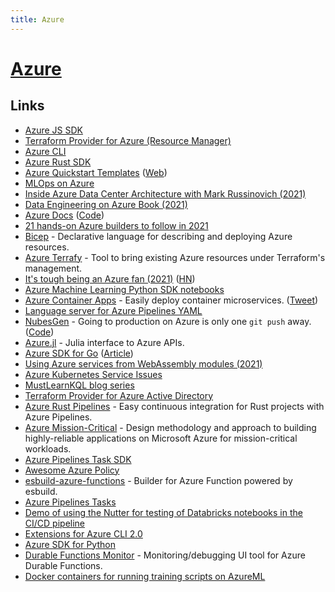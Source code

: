 ```yaml
---
title: Azure
---
```


# [Azure](https://azure.microsoft.com/en-us/)

## Links

- [Azure JS SDK](https://github.com/Azure/azure-sdk-for-js)
- [Terraform Provider for Azure (Resource Manager)](https://github.com/terraform-providers/terraform-provider-azurerm)
- [Azure CLI](https://github.com/Azure/azure-cli)
- [Azure Rust SDK](https://github.com/Azure/azure-sdk-for-rust)
- [Azure Quickstart Templates](https://github.com/Azure/azure-quickstart-templates) ([Web](https://azure.microsoft.com/en-us/resources/templates/))
- [MLOps on Azure](https://github.com/microsoft/MLOps)
- [Inside Azure Data Center Architecture with Mark Russinovich (2021)](https://www.youtube.com/watch?v=o2W1bo1DjQY)
- [Data Engineering on Azure Book (2021)](https://www.manning.com/books/data-engineering-on-azure)
- [Azure Docs](https://docs.microsoft.com/en-us/azure/) ([Code](https://github.com/MicrosoftDocs/azure-docs))
- [21 hands-on Azure builders to follow in 2021](https://acloudguru.com/blog/engineering/follow-the-builders-21-hands-on-azure-builders-to-follow-in-2021)
- [Bicep](https://github.com/Azure/bicep) - Declarative language for describing and deploying Azure resources.
- [Azure Terrafy](https://github.com/magodo/aztfy) - Tool to bring existing Azure resources under Terraform's management.
- [It's tough being an Azure fan (2021)](https://www.alexhudson.com/2021/09/17/its-tough-being-an-azure-fan/) ([HN](https://news.ycombinator.com/item?id=28617663))
- [Azure Machine Learning Python SDK notebooks](https://github.com/Azure/MachineLearningNotebooks)
- [Azure Container Apps](https://azure.microsoft.com/en-us/services/container-apps/) - Easily deploy container microservices. ([Tweet](https://twitter.com/kelseyhightower/status/1455575229107826688))
- [Language server for Azure Pipelines YAML](https://github.com/microsoft/azure-pipelines-language-server)
- [NubesGen](https://nubesgen.com/) - Going to production on Azure is only one `git push` away. ([Code](https://github.com/microsoft/NubesGen))
- [Azure.jl](https://github.com/JuliaComputing/Azure.jl) - Julia interface to Azure APIs.
- [Azure SDK for Go](https://github.com/Azure/azure-sdk-for-go) ([Article](https://devblogs.microsoft.com/azure-sdk/introducing-the-latest-azure-sdk-for-go-client-and-management-modules/))
- [Using Azure services from WebAssembly modules (2021)](https://radu-matei.com/blog/using-azure-services-wasi/)
- [Azure Kubernetes Service Issues](https://github.com/Azure/AKS)
- [MustLearnKQL blog series](https://github.com/rod-trent/MustLearnKQL)
- [Terraform Provider for Azure Active Directory](https://github.com/hashicorp/terraform-provider-azuread)
- [Azure Rust Pipelines](https://github.com/crate-ci/azure-pipelines) - Easy continuous integration for Rust projects with Azure Pipelines.
- [Azure Mission-Critical](https://github.com/Azure/Mission-Critical) - Design methodology and approach to building highly-reliable applications on Microsoft Azure for mission-critical workloads.
- [Azure Pipelines Task SDK](https://github.com/microsoft/azure-pipelines-task-lib)
- [Awesome Azure Policy](https://github.com/globalbao/awesome-azure-policy)
- [esbuild-azure-functions](https://github.com/beyerleinf/esbuild-azure-functions) - Builder for Azure Function powered by esbuild.
- [Azure Pipelines Tasks](https://github.com/microsoft/azure-pipelines-tasks)
- [Demo of using the Nutter for testing of Databricks notebooks in the CI/CD pipeline](https://github.com/alexott/databricks-nutter-repos-demo)
- [Extensions for Azure CLI 2.0](https://github.com/Azure/azure-cli-extensions)
- [Azure SDK for Python](https://github.com/Azure/azure-sdk-for-python)
- [Durable Functions Monitor](https://github.com/microsoft/DurableFunctionsMonitor) - Monitoring/debugging UI tool for Azure Durable Functions.
- [Docker containers for running training scripts on AzureML](https://github.com/Azure/AzureML-Containers)
